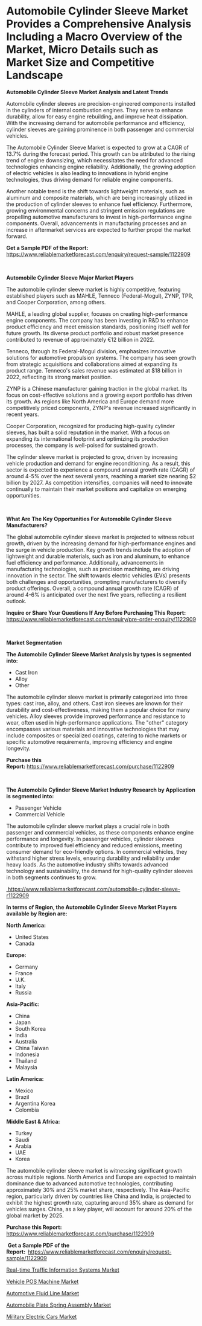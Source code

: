 <p><h1>Automobile Cylinder Sleeve Market Provides a Comprehensive Analysis Including a Macro Overview of the Market, Micro Details such as Market Size and Competitive Landscape</h1></p><p><strong>Automobile Cylinder Sleeve Market Analysis and Latest Trends</strong></p>
<p><p>Automobile cylinder sleeves are precision-engineered components installed in the cylinders of internal combustion engines. They serve to enhance durability, allow for easy engine rebuilding, and improve heat dissipation. With the increasing demand for automobile performance and efficiency, cylinder sleeves are gaining prominence in both passenger and commercial vehicles.</p><p>The Automobile Cylinder Sleeve Market is expected to grow at a CAGR of 13.7% during the forecast period. This growth can be attributed to the rising trend of engine downsizing, which necessitates the need for advanced technologies enhancing engine reliability. Additionally, the growing adoption of electric vehicles is also leading to innovations in hybrid engine technologies, thus driving demand for reliable engine components.</p><p>Another notable trend is the shift towards lightweight materials, such as aluminum and composite materials, which are being increasingly utilized in the production of cylinder sleeves to enhance fuel efficiency. Furthermore, growing environmental concerns and stringent emission regulations are propelling automotive manufacturers to invest in high-performance engine components. Overall, advancements in manufacturing processes and an increase in aftermarket services are expected to further propel the market forward.</p></p>
<p><strong>Get a Sample PDF of the Report:&nbsp;</strong> <a href="https://www.reliablemarketforecast.com/enquiry/request-sample/1122909?utm_campaign=1890&utm_medium=2&utm_source=Github&utm_content=ia&utm_term=31032025&utm_id=automobile-cylinder-sleeve">https://www.reliablemarketforecast.com/enquiry/request-sample/1122909</a></p>
<p>&nbsp;</p>
<p><strong>Automobile Cylinder Sleeve Major Market Players</strong></p>
<p><p>The automobile cylinder sleeve market is highly competitive, featuring established players such as MAHLE, Tenneco (Federal-Mogul), ZYNP, TPR, and Cooper Corporation, among others. </p><p>MAHLE, a leading global supplier, focuses on creating high-performance engine components. The company has been investing in R&D to enhance product efficiency and meet emission standards, positioning itself well for future growth. Its diverse product portfolio and robust market presence contributed to revenue of approximately €12 billion in 2022.</p><p>Tenneco, through its Federal-Mogul division, emphasizes innovative solutions for automotive propulsion systems. The company has seen growth from strategic acquisitions and collaborations aimed at expanding its product range. Tenneco's sales revenue was estimated at $18 billion in 2022, reflecting its strong market position.</p><p>ZYNP is a Chinese manufacturer gaining traction in the global market. Its focus on cost-effective solutions and a growing export portfolio has driven its growth. As regions like North America and Europe demand more competitively priced components, ZYNP's revenue increased significantly in recent years.</p><p>Cooper Corporation, recognized for producing high-quality cylinder sleeves, has built a solid reputation in the market. With a focus on expanding its international footprint and optimizing its production processes, the company is well-poised for sustained growth.</p><p>The cylinder sleeve market is projected to grow, driven by increasing vehicle production and demand for engine reconditioning. As a result, this sector is expected to experience a compound annual growth rate (CAGR) of around 4-5% over the next several years, reaching a market size nearing $2 billion by 2027. As competition intensifies, companies will need to innovate continually to maintain their market positions and capitalize on emerging opportunities.</p></p>
<p>&nbsp;</p>
<p><strong>What Are The Key Opportunities For Automobile Cylinder Sleeve Manufacturers?</strong></p>
<p><p>The global automobile cylinder sleeve market is projected to witness robust growth, driven by the increasing demand for high-performance engines and the surge in vehicle production. Key growth trends include the adoption of lightweight and durable materials, such as iron and aluminum, to enhance fuel efficiency and performance. Additionally, advancements in manufacturing technologies, such as precision machining, are driving innovation in the sector. The shift towards electric vehicles (EVs) presents both challenges and opportunities, prompting manufacturers to diversify product offerings. Overall, a compound annual growth rate (CAGR) of around 4-6% is anticipated over the next five years, reflecting a resilient outlook.</p></p>
<p><strong>Inquire or Share Your Questions If Any Before Purchasing This Report:</strong> <a href="https://www.reliablemarketforecast.com/enquiry/pre-order-enquiry/1122909?utm_campaign=1890&utm_medium=2&utm_source=Github&utm_content=ia&utm_term=31032025&utm_id=automobile-cylinder-sleeve">https://www.reliablemarketforecast.com/enquiry/pre-order-enquiry/1122909</a></p>
<p>&nbsp;</p>
<p><strong>Market Segmentation</strong></p>
<p><strong>The Automobile Cylinder Sleeve Market Analysis by types is segmented into:</strong></p>
<p><ul><li>Cast Iron</li><li>Alloy</li><li>Other</li></ul></p>
<p><p>The automobile cylinder sleeve market is primarily categorized into three types: cast iron, alloy, and others. Cast iron sleeves are known for their durability and cost-effectiveness, making them a popular choice for many vehicles. Alloy sleeves provide improved performance and resistance to wear, often used in high-performance applications. The "other" category encompasses various materials and innovative technologies that may include composites or specialized coatings, catering to niche markets or specific automotive requirements, improving efficiency and engine longevity.</p></p>
<p><strong>Purchase this Report:&nbsp;</strong><a href="https://www.reliablemarketforecast.com/purchase/1122909?utm_campaign=1890&utm_medium=2&utm_source=Github&utm_content=ia&utm_term=31032025&utm_id=automobile-cylinder-sleeve">https://www.reliablemarketforecast.com/purchase/1122909</a></p>
<p>&nbsp;</p>
<p><strong>The Automobile Cylinder Sleeve Market Industry Research by Application is segmented into:</strong></p>
<p><ul><li>Passenger Vehicle</li><li>Commercial Vehicle</li></ul></p>
<p><p>The automobile cylinder sleeve market plays a crucial role in both passenger and commercial vehicles, as these components enhance engine performance and longevity. In passenger vehicles, cylinder sleeves contribute to improved fuel efficiency and reduced emissions, meeting consumer demand for eco-friendly options. In commercial vehicles, they withstand higher stress levels, ensuring durability and reliability under heavy loads. As the automotive industry shifts towards advanced technology and sustainability, the demand for high-quality cylinder sleeves in both segments continues to grow.</p></p>
<p><a href="https://www.reliablemarketforecast.com/automobile-cylinder-sleeve-r1122909?utm_campaign=1890&utm_medium=2&utm_source=Github&utm_content=ia&utm_term=31032025&utm_id=automobile-cylinder-sleeve">&nbsp;https://www.reliablemarketforecast.com/automobile-cylinder-sleeve-r1122909</a></p>
<p><strong>In terms of Region, the Automobile Cylinder Sleeve Market Players available by Region are:</strong></p>
<p>
    <p> <strong> North America: </strong>
        <ul>
            <li>United States</li>
            <li>Canada</li>
        </ul>
        </p> 
    <p> <strong> Europe: </strong>
        <ul>
            <li>Germany</li>
            <li>France</li>
            <li>U.K.</li>
            <li>Italy</li>
            <li>Russia</li>
        </ul>
        </p> 
    <p> <strong> Asia-Pacific: </strong>
        <ul>
            <li>China</li>
            <li>Japan</li>
            <li>South Korea</li>
            <li>India</li>
            <li>Australia</li>
            <li>China Taiwan</li>
            <li>Indonesia</li>
            <li>Thailand</li>
            <li>Malaysia</li>
        </ul>
        </p> 
    <p> <strong> Latin America: </strong>
        <ul>
            <li>Mexico</li>
            <li>Brazil</li>
            <li>Argentina Korea</li>
            <li>Colombia</li>
        </ul>
        </p> 
    <p> <strong> Middle East & Africa: </strong>
        <ul>
            <li>Turkey</li>
            <li>Saudi</li>
            <li>Arabia</li>
            <li>UAE</li>
            <li>Korea</li>
        </ul>
    </p>
    </p>
<p><p>The automobile cylinder sleeve market is witnessing significant growth across multiple regions. North America and Europe are expected to maintain dominance due to advanced automotive technologies, contributing approximately 30% and 25% market share, respectively. The Asia-Pacific region, particularly driven by countries like China and India, is projected to exhibit the highest growth rate, capturing around 35% share as demand for vehicles surges. China, as a key player, will account for around 20% of the global market by 2025.</p></p>
<p><strong>Purchase this Report: </strong><a href="https://www.reliablemarketforecast.com/purchase/1122909?utm_campaign=1890&utm_medium=2&utm_source=Github&utm_content=ia&utm_term=31032025&utm_id=automobile-cylinder-sleeve">https://www.reliablemarketforecast.com/purchase/1122909</a></p>
<p>&nbsp;<strong>Get a Sample PDF of the Report:&nbsp;&nbsp;</strong><a href="https://www.reliablemarketforecast.com/enquiry/request-sample/1122909?utm_campaign=1890&utm_medium=2&utm_source=Github&utm_content=ia&utm_term=31032025&utm_id=automobile-cylinder-sleeve">https://www.reliablemarketforecast.com/enquiry/request-sample/1122909</a></p>
<p><strong></strong></p>
<p><p><a href="https://github.com/gogashopkewy/Market-Research-Report-List-1/blob/main/real-time-traffic-information-systems-market.md?utm_campaign=1890&utm_medium=2&utm_source=Github&utm_content=ia&utm_term=31032025&utm_id=automobile-cylinder-sleeve">Real-time Traffic Information Systems Market</a></p><p><a href="https://github.com/wantadhagino/Market-Research-Report-List-1/blob/main/vehicle-pos-machine-market.md?utm_campaign=1890&utm_medium=2&utm_source=Github&utm_content=ia&utm_term=31032025&utm_id=automobile-cylinder-sleeve">Vehicle POS Machine Market</a></p><p><a href="https://github.com/eskelimaksic/Market-Research-Report-List-1/blob/main/automotive-fluid-line-market.md?utm_campaign=1890&utm_medium=2&utm_source=Github&utm_content=ia&utm_term=31032025&utm_id=automobile-cylinder-sleeve">Automotive Fluid Line Market</a></p><p><a href="https://github.com/vestadjogile/Market-Research-Report-List-1/blob/main/automobile-plate-spring-assembly-market.md?utm_campaign=1890&utm_medium=2&utm_source=Github&utm_content=ia&utm_term=31032025&utm_id=automobile-cylinder-sleeve">Automobile Plate Spring Assembly Market</a></p><p><a href="https://github.com/lelahokendo/Market-Research-Report-List-1/blob/main/military-electric-cars-market.md?utm_campaign=1890&utm_medium=2&utm_source=Github&utm_content=ia&utm_term=31032025&utm_id=automobile-cylinder-sleeve">Military Electric Cars Market</a></p></p>